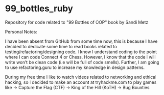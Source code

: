 # 99_bottles_ruby
Repository for code related to "99 Bottles of OOP" book by Sandi Metz

Personal Notes:

I have been absent from GitHub from some time now, this is because I have decided to dedicate some time to read books related to testing/refactoring/designing code. I know I understand coding to the point where I can code Connect 4 or Chess. However, I know that the code I will write won't be clean code (i.e will be full of code smells). Further, I am going to use refactoring.guru to increase my knowledge in design patterns.

During my free time I like to watch videos related to networking and ethical hacking, so I decided to make an account at tryhackme.com to play games like
-> Capture the Flag (CTF)
-> King of the Hill (KoTH)
-> Bug Bounties
